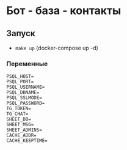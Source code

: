# Бот - база - контакты

## Запуск
- `make up` (docker-compose up -d)

### Переменные
```dotenv
PSQL_HOST=
PSQL_PORT=
PSQL_USERNAME=
PSQL_DBNAME=
PSQL_SSLMODE=
PSQL_PASSWORD=
TG_TOKEN=
TG_CHAT=
SHEET_DB=
SHEET_MSG=
SHEET_ADMINS=
CACHE_ADDR=
CACHE_KEEPTIME=
 ```

 
 
 

